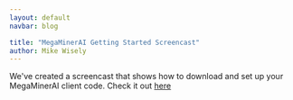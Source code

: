 ```yaml
---
layout: default
navbar: blog

title: "MegaMinerAI Getting Started Screencast"
author: Mike Wisely
---
```


We've created a screencast that shows how to download and set up your
MegaMinerAI client code. Check it out 
[here](http://www.youtube.com/watch?v=MWr1niqt4QI)
